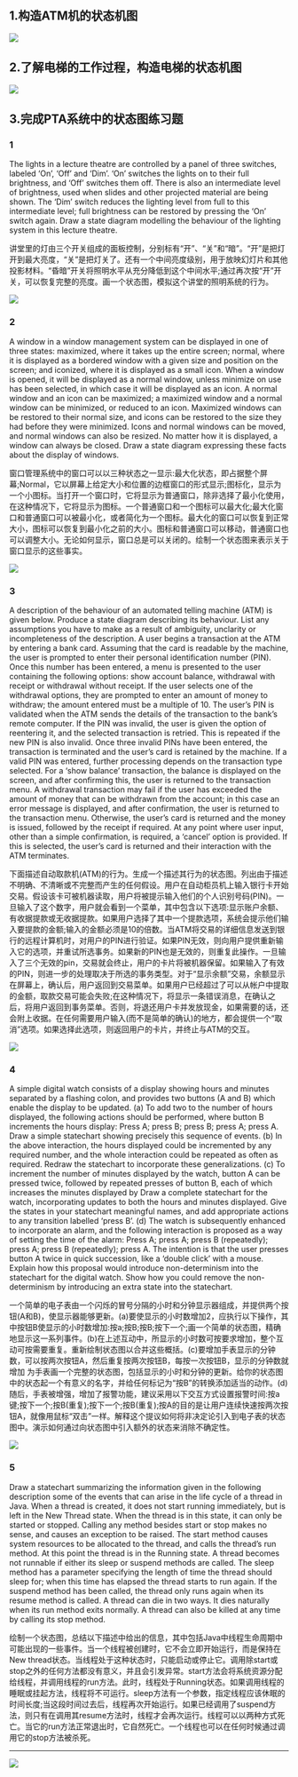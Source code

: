 ## 1.构造ATM机的状态机图
![](UML_S_ATM.svg)


## 2.了解电梯的工作过程，构造电梯的状态机图
![](UML_S_Elevator.svg)


## 3.完成PTA系统中的状态图练习题

### 1
The lights in a lecture theatre are controlled by a panel of three switches, labeled ‘On’, ‘Off’ and ‘Dim’. ‘On’ switches the lights on to their full brightness, and ‘Off’ switches them off. There is also an intermediate level of brightness, used when slides and other projected material are being shown. The ‘Dim’ switch reduces the lighting level from full to this intermediate level; full brightness can be restored by pressing the ‘On’ switch again. Draw a state diagram modelling the behaviour of the lighting system in this lecture theatre. 

讲堂里的灯由三个开关组成的面板控制，分别标有“开”、“关”和“暗”。“开”是把灯开到最大亮度，“关”是把灯关了。还有一个中间亮度级别，用于放映幻灯片和其他投影材料。“昏暗”开关将照明水平从充分降低到这个中间水平;通过再次按“开”开关，可以恢复完整的亮度。画一个状态图，模拟这个讲堂的照明系统的行为。

![](UML_S_PTA/1.svg)


### 2
A window in a window management system can be displayed in one of three states: maximized, where it takes up the entire screen; normal, where it is displayed as a bordered window with a given size and position on the screen; and iconized, where it is displayed as a small icon. When a window is opened, it will be displayed as a normal window, unless minimize on use has been selected, in which case it will be displayed as an icon. A normal window and an icon can be maximized; a maximized window and a normal window can be minimized, or reduced to an icon. Maximized windows can be restored to their normal size, and icons can be restored to the size they had before they were minimized. Icons and normal windows can be moved, and normal windows can also be resized. No matter how it is displayed, a window can always be closed. Draw a state diagram expressing these facts about the display of windows. 

窗口管理系统中的窗口可以以三种状态之一显示:最大化状态，即占据整个屏幕;Normal，它以屏幕上给定大小和位置的边框窗口的形式显示;图标化，显示为一个小图标。当打开一个窗口时，它将显示为普通窗口，除非选择了最小化使用，在这种情况下，它将显示为图标。一个普通窗口和一个图标可以最大化;最大化窗口和普通窗口可以被最小化，或者简化为一个图标。最大化的窗口可以恢复到正常大小，图标可以恢复到最小化之前的大小。图标和普通窗口可以移动，普通窗口也可以调整大小。无论如何显示，窗口总是可以关闭的。绘制一个状态图来表示关于窗口显示的这些事实。

![](UML_S_PTA/2.svg)


### 3
A description of the behaviour of an automated telling machine (ATM) is given below. Produce a state diagram describing its behaviour. List any assumptions you have to make as a result of ambiguity, unclarity or incompleteness of the description. A user begins a transaction at the ATM by entering a bank card. Assuming that the card is readable by the machine, the user is prompted to enter their personal identification number (PIN). Once this number has been entered, a menu is presented to the user containing the following options: show account balance, withdrawal with receipt or withdrawal without receipt. If the user selects one of the withdrawal options, they are prompted to enter an amount of money to withdraw; the amount entered must be a multiple of 10. The user’s PIN is validated when the ATM sends the details of the transaction to the bank’s remote computer. If the PIN was invalid, the user is given the option of reentering it, and the selected transaction is retried. This is repeated if the new PIN is also invalid. Once three invalid PINs have been entered, the transaction is terminated and the user’s card is retained by the machine. If a valid PIN was entered, further processing depends on the transaction type selected. For a ‘show balance’ transaction, the balance is displayed on the screen, and after confirming this, the user is returned to the transaction menu. A withdrawal transaction may fail if the user has exceeded the amount of money that can be withdrawn from the account; in this case an error message is displayed, and after confirmation, the user is returned to the transaction menu. Otherwise, the user’s card is returned and the money is issued, followed by the receipt if required. At any point where user input, other than a simple confirmation, is required, a ‘cancel’ option is provided. If this is selected, the user’s card is returned and their interaction with the ATM terminates. 

下面描述自动取款机(ATM)的行为。生成一个描述其行为的状态图。列出由于描述不明确、不清晰或不完整而产生的任何假设。用户在自动柜员机上输入银行卡开始交易。假设该卡可被机器读取，用户将被提示输入他们的个人识别号码(PIN)。一旦输入了这个数字，用户就会看到一个菜单，其中包含以下选项:显示账户余额、有收据提款或无收据提款。如果用户选择了其中一个提款选项，系统会提示他们输入要提款的金额;输入的金额必须是10的倍数。当ATM将交易的详细信息发送到银行的远程计算机时，对用户的PIN进行验证。如果PIN无效，则向用户提供重新输入它的选项，并重试所选事务。如果新的PIN也是无效的，则重复此操作。一旦输入了三个无效的pin，交易就会终止，用户的卡片将被机器保留。如果输入了有效的PIN，则进一步的处理取决于所选的事务类型。对于“显示余额”交易，余额显示在屏幕上，确认后，用户返回到交易菜单。如果用户已经超过了可以从帐户中提取的金额，取款交易可能会失败;在这种情况下，将显示一条错误消息，在确认之后，将用户返回到事务菜单。否则，将退还用户卡并发放现金，如果需要的话，还会附上收据。在任何需要用户输入(而不是简单的确认)的地方，都会提供一个“取消”选项。如果选择此选项，则返回用户的卡片，并终止与ATM的交互。

![](UML_S_PTA/3.svg)


### 4
A simple digital watch consists of a display showing hours and minutes separated by a flashing colon, and provides two buttons (A and B) which enable the display to be updated. (a) To add two to the number of hours displayed, the following actions should be performed, where button B increments the hours display: Press A; press B; press B; press A; press A. Draw a simple statechart showing precisely this sequence of events. (b) In the above interaction, the hours displayed could be incremented by any required number, and the whole interaction could be repeated as often as required. Redraw the statechart to incorporate these generalizations. (c) To increment the number of minutes displayed by the watch, button A can be pressed twice, followed by repeated presses of button B, each of which increases the minutes displayed by 
Draw a complete statechart for the watch, incorporating updates to both the hours and minutes displayed. Give the states in your statechart meaningful names, and add appropriate actions to any transition labelled ‘press B’. (d) The watch is subsequently enhanced to incorporate an alarm, and the following interaction is proposed as a way of setting the time of the alarm: Press A; press A; press B (repeatedly); press A; press B (repeatedly); press A. The intention is that the user presses button A twice in quick succession, like a ‘double click’ with a mouse. Explain how this proposal would introduce non-determinism into the statechart for the digital watch. Show how you could remove the non-determinism by introducing an extra state into the statechart. 

一个简单的电子表由一个闪烁的冒号分隔的小时和分钟显示器组成，并提供两个按钮(A和B)，使显示器能够更新。(a)要使显示的小时数增加2，应执行以下操作，其中按钮B使显示的小时数增加:按a;按B;按B;按下一个;画一个简单的状态图，精确地显示这一系列事件。(b)在上述互动中，所显示的小时数可按要求增加，整个互动可按需要重复。重新绘制状态图以合并这些概括。(c)要增加手表显示的分钟数，可以按两次按钮A，然后重复按两次按钮B，每按一次按钮B，显示的分钟数就增加
为手表画一个完整的状态图，包括显示的小时和分钟的更新。给你的状态图中的状态起一个有意义的名字，并给任何标记为“按B”的转换添加适当的动作。(d)随后，手表被增强，增加了报警功能，建议采用以下交互方式设置报警时间:按a键;按下一个;按B(重复);按下一个;按B(重复);按A的目的是让用户连续快速按两次按钮A，就像用鼠标“双击”一样。解释这个提议如何将非决定论引入到电子表的状态图中。演示如何通过向状态图中引入额外的状态来消除不确定性。

![](UML_S_PTA/4.svg)


### 5
Draw a statechart summarizing the information given in the following description some of the events that can arise in the life cycle of a thread in Java. When a thread is created, it does not start running immediately, but is left in the New Thread state. When the thread is in this state, it can only be started or stopped. Calling any method besides start or stop makes no sense, and causes an exception to be raised. The start method causes system resources to be allocated to the thread, and calls the thread’s run method. At this point the thread is in the Running state. A thread becomes not runnable if either its sleep or suspend methods are called. The sleep method has a parameter specifying the length of time the thread should sleep for; when this time has elapsed the thread starts to run again. If the suspend method has been called, the thread only runs again when its resume method is called. A thread can die in two ways. It dies naturally when its run method exits normally. A thread can also be killed at any time by calling its stop method. 

绘制一个状态图，总结以下描述中给出的信息，其中包括Java中线程生命周期中可能出现的一些事件。当一个线程被创建时，它不会立即开始运行，而是保持在New thread状态。当线程处于这种状态时，只能启动或停止它。调用除start或stop之外的任何方法都没有意义，并且会引发异常。start方法会将系统资源分配给线程，并调用线程的run方法。此时，线程处于Running状态。如果调用线程的睡眠或挂起方法，线程将不可运行。sleep方法有一个参数，指定线程应该休眠的时间长度;当这段时间过去后，线程再次开始运行。如果已经调用了suspend方法，则只有在调用其resume方法时，线程才会再次运行。线程可以以两种方式死亡。当它的run方法正常退出时，它自然死亡。一个线程也可以在任何时候通过调用它的stop方法被杀死。

<!-- ![](UML_S_PTA/5.svg) -->

---
![](https://imgconvert.csdnimg.cn/aHR0cHM6Ly9zdXBlcnpjbC5vc3MtY24tc2hhbmdoYWkuYWxpeXVuY3MuY29tL1BpY0dvLzIwMjAwNzIwMTcxNjIxLnBuZw)
